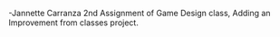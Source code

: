 -Jannette Carranza
2nd Assignment of Game Design class, Adding an Improvement from classes project.
